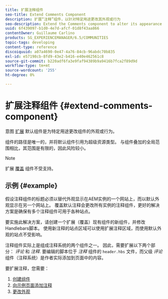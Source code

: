 ```yaml
---
title: 扩展注释组件
seo-title: Extend Comments Component
description: 扩展“注释”组件，以针对特定用途更改其外观或行为
seo-description: Extend the Comments component to alter its appearance or behavior for specific uses
uuid: 6f439097-b1d0-4e7d-afcf-01d8f43aa866
contentOwner: Guillaume Carlino
products: SG_EXPERIENCEMANAGER/6.5/COMMUNITIES
topic-tags: developing
content-type: reference
discoiquuid: a07a4690-0e47-4a76-84cb-96abdc70b835
exl-id: e57198cb-8fd9-43e2-b416-e40e462561c8
source-git-commit: b220adf6fa3e9faf94389b9a9416b7fca2f89d9d
workflow-type: tm+mt
source-wordcount: '255'
ht-degree: 0%

---
```


# 扩展注释组件  {#extend-comments-component}

意图 [扩展](client-customize.md#extensions) 默认组件是为特定用途更改组件的外观或行为。

组件的路径是唯一的，并将默认组件引用为超级资源类型。 与组件叠加的全局范围相比，其范围是有限的，因此风险较小。

>[!NOTE]
>
>扩展 [覆盖](client-customize.md#overlays) 组件不受支持。

## 示例 {#example}

假设注释组件的标题必须以替代外观显示在AEM实例的一个网站上，而以默认外观显示在另一个网站上。 覆盖默认注释会更改所有实例的注释组件，更好的解决方案是确保有多个注释组件可用于各种站点。

要实施此解决方案，请创建一个扩展（覆盖）现有组件的新组件，并修改Handlebars脚本。 使用新注释的站点区域可以使用扩展注释区域，而使用默认外观的站点不受影响。

注释组件实际上是组成注释系统的两个组件之一。 因此，需要扩展以下两个部分： *评论* 和 *注释*. 要编辑的脚本位于 *注释* 组件的 `header.hbs` 文件，而父级 *评论* 组件（注释系统）是作者实际添加到页面中的内容。

要扩展注释，您需要：

1. [创建组件](extend-create-components.md)
1. [向示例页面添加注释](extend-sample-page.md)
1. [更改外观](extend-alter-appearance.md)
